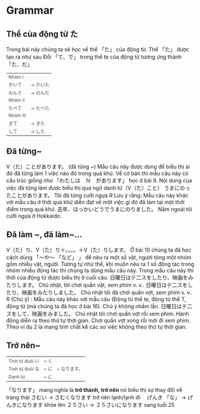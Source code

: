 # Grammar

## Thể của động từ た

 Trong bài này chúng ta sẽ học về thể 「た」 của động từ. Thể 「た」 được tạo ra như sau
 Đổi 「て、で」 trong thể te của động từ tương ứng thành 「た、だ」 
 <table style="width:100%;font-size:12px;color:#4b4b4b;" align="center"><tr> <td>Nhóm I</td> <td></td></tr><tr> <td>かいて</td> <td>→ かいた</td></tr> <tr> <td>のんで</td> <td>→ のんだ</td></tr><tr> <td>Nhóm II</td> <td></td></tr><tr> <td>たべて</td> <td>→ たべた</td></tr> <tr> <td>Nhóm III</td> <td></td></tr><tr> <td>きて</td> <td>→ きた</td></tr> <tr> <td>して</td> <td>→ した</td></tr></table>

## Đã từng~

 V（た）ことがあります。 (đã từng ~) 
 Mẫu câu này được dùng để biểu thị ai đó đã từng làm 1 việc nào đó trong quá khứ. Về cơ bản thì mẫu câu này có cấu trúc giống như 「わたしは　Ｎ　があります」 học ở bài 9. Nội dung của việc đã từng làm được biểu thị qua ngữ danh từ（V（た）こと）
 うまにのったことがあります。
 Tôi đã từng cưỡi ngựa
$R$ Lưu ý rằng:
 Mẫu câu này khác với mẫu câu ở thời quá khứ diễn đạt về một việc gì đó đã làm tại một thời điểm trong quá khứ. 
 去年、ほっかいどうでうまにのりました。
 Năm ngoái tôi cưỡi ngựa ở Hokkaido. 

## Đã làm ~, đã làm~…

 V（た）り、V（た）り＋。。。。＋V（た）りします。
 Ở bài 10 chúng ta đã học cách dùng 「～や～ 「など」 」 để nêu ra một số vật, người tỏng một nhóm gồm nhiều vật, người. Tương tự như thế, khi muốn nêu ra 1 số động tác trong nhóm nhiều động tác thì chúng ta dùng mẫu câu này. Trong mẫu câu này thì thời của động từ được biểu thị ở cuối câu. 
 日曜日はテ二スをしたり、映画をみたりします。
 Chủ nhật, tôi chơi quần vật, xem phim v. v.. 
 日曜日はテ二スをしたり、映画をみたりしました。
 Chủ nhật tôi đã chơi quần vợt, xem phim v. v.. 
$R$ (Chú ý) : 
 Mẫu câu này khác với mẫu câu (Động từ thể te, động từ thể T, động từ (mà chúng ta đã học ở bài 16). Chú ý không nhầm lẫn. 
 日曜日はテ二スをして、映画をみました。
 Chủ nhật tôi chơi quần vợt rồi xem phim. 
 Hành động diễn ra theo thứ tự thời gian. Chơi quần vợt xong rồi mới đi xem phim. Theo ví dụ 2 là mang tính chất kể các sư việc không theo thứ tự thời gian. 

## Trở nên~

 <table style="width:100%;font-size:12px;color:#4b4b4b;" align="center"><tr> <td>Tính từ đuôi い</td> <td>+ く</td> <td></td> </tr><tr> <td>Tính từ đuôi な</td> <td>+ に</td> <td>+ なります。</td> </tr> <tr> <td>Danh từ</td> <td>+ に</td> <td></td> </tr> </table>
 「なります」 mang nghĩa là <b>trở thành, trở nên</b> nó biểu thị sự thay đổi về trạng thái
 さむい → さむくなります
 trở nên lạnh/lạnh đi　
 げんき 「な」 → げんきになります
 khỏe lên
 ２５さい → ２５さいになります
 sang tuổi 25

